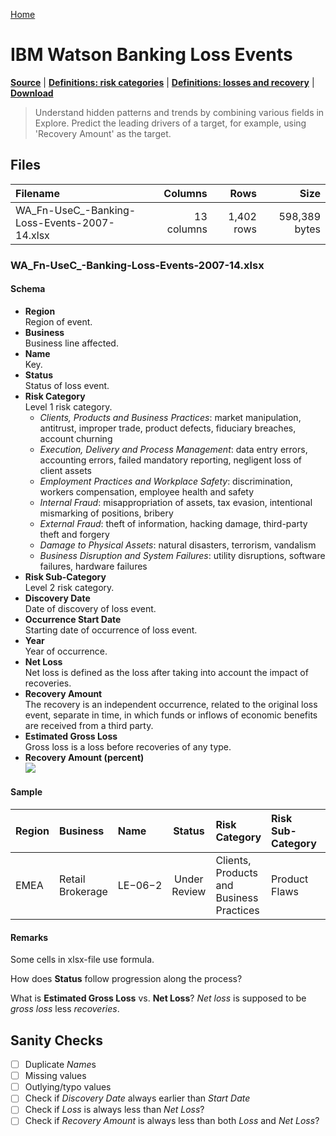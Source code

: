 [Home](../README.md)

# IBM Watson Banking Loss Events

[**Source**](https://www.ibm.com/communities/analytics/watson-analytics-blog/guide-to-sample-datasets/) | [**Definitions: risk categories**](https://en.wikipedia.org/wiki/Operational_risk) | [**Definitions: losses and recovery**](https://www.bis.org/bcbs/publ/d355.pdf) | [**Download**](https://community.watsonanalytics.com/wp-content/uploads/2015/03/WA_Fn-UseC_-Banking-Loss-Events-2007-14.xlsx)

> Understand hidden patterns and trends by combining various fields in Explore. Predict the leading drivers of a target, for example, using 'Recovery Amount' as the target.

## Files

| Filename | Columns | Rows | Size |
|:---------|--------:|-----:|-----:|
| WA_Fn-UseC_-Banking-Loss-Events-2007-14.xlsx | 13 columns | 1,402 rows | 598,389 bytes |

### WA_Fn-UseC_-Banking-Loss-Events-2007-14.xlsx

#### Schema

* __Region__<br/>
	Region of event.
* __Business__<br/>
	Business line affected.
* __Name__<br/>
	Key.
* __Status__<br/>
	Status of loss event.
* __Risk Category__<br/>
	Level 1 risk category.
	- *Clients, Products and Business Practices*: market manipulation, antitrust, improper trade, product defects, fiduciary breaches, account churning
	- *Execution, Delivery and Process Management*: data entry errors, accounting errors, failed mandatory reporting, negligent loss of client assets
	- *Employment Practices and Workplace Safety*: discrimination, workers compensation, employee health and safety
	- *Internal Fraud*: misappropriation of assets, tax evasion, intentional mismarking of positions, bribery
	- *External Fraud*: theft of information, hacking damage, third-party theft and forgery
	- *Damage to Physical Assets*: natural disasters, terrorism, vandalism
	- *Business Disruption and System Failures*: utility disruptions, software failures, hardware failures
* __Risk Sub-Category__<br/>
	Level 2 risk category.
* __Discovery Date__<br/>
	Date of discovery of loss event.
* __Occurrence Start Date__<br/>
	Starting date of occurrence of loss event.
* __Year__<br/>
	Year of occurrence.
* __Net Loss__<br/>
	Net loss is defined as the loss after taking into account the impact of recoveries.
* __Recovery Amount__<br/>
	The recovery is an independent occurrence, related to the original loss event, separate in time, in which funds or inflows of economic benefits are received from a third party.
* __Estimated Gross Loss__<br/>
	Gross loss is a loss before recoveries of any type.
* __Recovery Amount (percent)__<br/>
	![](http://latex.codecogs.com/gif.latex?\frac{\text{Recovery&space;Amount}}{\text{Net&space;Loss}}&space;\cdot&space;100)

#### Sample

| Region | Business | Name | Status | Risk Category | Risk Sub-Category | Discovery Date | Occurrence Start Date | Year | Net Loss | Recovery Amount | Estimated Gross Loss | Recovery Amount (percent) |
|:--|:--|:--|:-:|:--|:--|:-:|:-:|:-:|--:|--:|--:|--:|
| EMEA | Retail Brokerage | LE−06−2 | Under Review | Clients, Products and Business Practices | Product Flaws | 1-Jan-2007 | 2-Jan-2007 | 2007 | 296,555 | 83,035 | 291,100 | 28 |

#### Remarks

Some cells in xlsx-file use formula.

How does **Status** follow progression along the process?

What is **Estimated Gross Loss** vs. **Net Loss**?  *Net loss* is supposed to be *gross loss* less *recoveries*.

## Sanity Checks

- [ ] Duplicate *Name*s
- [ ] Missing values
- [ ] Outlying/typo values
- [ ] Check if *Discovery Date* always earlier than *Start Date*
- [ ] Check if *Loss* is always less than *Net Loss*?
- [ ] Check if *Recovery Amount* is always less than both *Loss* and *Net Loss*?